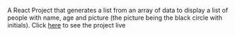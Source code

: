 A React Project that generates a list from an array of data to display a list of people with name, age and picture (the picture being the black circle with initials). Click [here](https://shaunpour.github.io/birthday-buddy/) to see the project live
